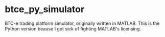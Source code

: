 btce_py_simulator
=================

BTC-e trading platform simulator, originally written in MATLAB. This is the Python version beause I got sick of fighting MATLAB's licensing.
